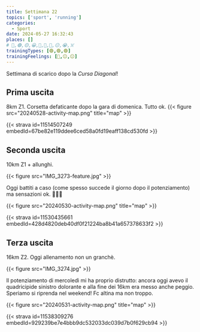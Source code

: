 ```yaml
---
title: Settimana 22
topics: ['sport', 'running']
categories:
  - Sport
date: 2024-05-27 16:32:43
places: []
# 🔴,🟢,🟡,😀,🙁,🫤,🙂,😐,😭,☠️
trainingTypes: [🟢,🟢,🟢]
trainingFeelings: [🙂,😐,😐]
---
```


Settimana di scarico dopo la _Cursa Diagonal_!

<!--more--> 

## Prima uscita
8km Z1.
Corsetta defaticante dopo la gara di domenica. Tutto ok.
{{< figure src="20240528-activity-map.png" title="map" >}}

{{< strava id=11514507249 embedId=67be82e119ddee6ced58a0fd19eaff138cd530fd >}}

## Seconda uscita
10km Z1 + allunghi.

{{< figure src="IMG_3273-feature.jpg" >}}

Oggi battiti a caso (come spesso succede il giorno dopo il potenziamento) ma sensazioni ok.
🏃🏻‍♂️

{{< figure src="20240530-activity-map.png" title="map" >}}

{{< strava id=11530435661 embedId=428d4820deb40df0f21224ba8b41a657378633f2 >}}

## Terza uscita
16km Z2.
Oggi allenamento non un granchè.

{{< figure src="IMG_3274.jpg" >}}

Il potenziamento di mercoledì mi ha proprio distrutto: ancora oggi avevo il quadricipide sinistro dolorante e alla fine dei 16km era messo anche peggio. Speriamo si riprenda nel weekend!
Fc altina ma non troppo.

{{< figure src="20240531-activity-map.png" title="map" >}}

{{< strava id=11538309276 embedId=929239be7e4bbb9dc532033dc039d7b0f629cb94 >}}
